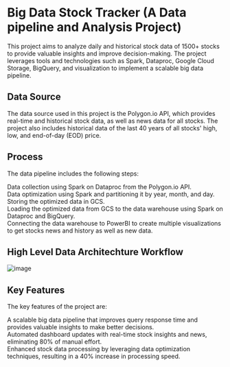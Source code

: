 # Big Data Stock Tracker (A Data pipeline and Analysis Project)

This project aims to analyze daily and historical stock data of 1500+ stocks to provide valuable insights and improve decision-making. The project leverages tools and technologies such as Spark, Dataproc, Google Cloud Storage, BigQuery, and visualization to implement a scalable big data pipeline.

## Data Source  
The data source used in this project is the Polygon.io API, which provides real-time and historical stock data, as well as news data for all stocks. The project also includes historical data of the last 40 years of all stocks' high, low, and end-of-day (EOD) price.

## Process
The data pipeline includes the following steps:  

Data collection using Spark on Dataproc from the Polygon.io API.  
Data optimization using Spark and partitioning it by year, month, and day.  
Storing the optimized data in GCS.  
Loading the optimized data from GCS to the data warehouse using Spark on Dataproc and BigQuery.  
Connecting the data warehouse to PowerBI to create multiple visualizations to get stocks news and history as well as new data.  


## High Level Data Architechture Workflow

![image](https://user-images.githubusercontent.com/78148121/223528929-d4fc965d-8a97-40e1-8c1d-4fa820c62423.png)



## Key Features
The key features of the project are:  

A scalable big data pipeline that improves query response time and provides valuable insights to make better decisions.  
Automated dashboard updates with real-time stock insights and news, eliminating 80% of manual effort.  
Enhanced stock data processing by leveraging data optimization techniques, resulting in a 40% increase in processing speed.  
